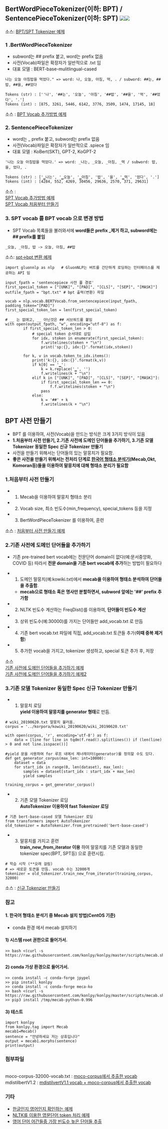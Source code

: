 ## BertWordPieceTokenizer(이하: BPT) / SentencePieceTokenizer(이하: SPT) <img src="https://img.shields.io/badge/Pytorch-EE4C2C?style=flat-square&logo=Pytorch&logoColor=white"/><img src="https://img.shields.io/badge/Python-3766AB?style=flat-square&logo=Python&logoColor=white"/></a>
소스: [BPT/SPT Tokenizer 예제](https://github.com/kobongsoo/BERT/blob/master/tokenizer_sample/SPvsWP.ipynb)

### 1 .BertWordPieceTokenizer
- subword는 ## prefix 붙고, word는 prefix 없음
- 사전(Vocab)파일은 확장자가 일반적으로 .txt 임
- 대표 모델 : BERT-base-mulitlingual-cased
```
나는 오늘 아침밥을 먹었다." => word: 나, 오늘, 아침, 먹, . / subword: ##는, ##밥, ##을, ##었다

Tokens (str) : [''나', '##는', '오늘', '아침', '##밥', '##을', '먹', '##었다', '.']
Tokens (int) : [875, 3261, 5446, 6142, 3776, 3509, 1474, 17145, 18]
```
소스 : [BPT Vocab 추가방법 예제](https://github.com/kobongsoo/BERT/blob/master/tokenizer_sample/bert_add_vocab.ipynb)

### 2. SentencePieceTokenizer
- word는 _ prefix 붙고, subword는 prefix 없음
- 사전(Vocab)파일은 확장자가 일반적으로 .spiece 임
- 대표 모델 : KoBert(SKT), GPT-2, KoGPT-2
```
'나는 오늘 아침밥을 먹었다.' => word: _나는, _오늘, _아침, _먹 / subword: 밥, 을, 었다, .

Tokens (str) : ['▁나는', '▁오늘', '▁아침', '밥', '을', '▁먹', '었다', '.']
Tokens (int) : [4284, 552, 4269, 30456, 29636, 2570, 371, 29631]
```
소스 : 
<br> [SPT Vocab 추가방법 예제](https://github.com/kobongsoo/BERT/blob/master/tokenizer_sample/sp_new_insert.ipynb)
<br> [SPT Vocab 처음부터 만들기](https://github.com/kobongsoo/BERT/blob/master/tokenizer_sample/sp_scratch.ipynb)
       
### 3. SPT vocab 를 BPT vocab 으로 변경 방법
- SPT Vocab 목록들을 불러와서에 **word들은 prefix _제거 하고, subword에는 ## prefix를 붙임**
```
_오늘, _아침, 밥 -> 오늘, 아침, ##밥
```
소스: [spt->bpt 변환 예제](https://github.com/kobongsoo/BERT/blob/master/tokenizer_sample/kobertvocab.ipynb)

```
import gluonnlp as nlp   # GluonNLP는 버트를 간단하게 로딩하는 인터페이스를 제공하는 API 임

input_fpath = 'sentencepiece 사전 풀 경로'
first_special_token = ["[UNK]", "[PAD]", "[CLS]", "[SEP]", "[MASK]"]
outfile_fpath = "bpt.txt" # bpt 출력(변환) 파일

vocab = nlp.vocab.BERTVocab.from_sentencepiece(input_fpath, padding_token="[PAD]")
first_special_token_len = len(first_special_token)
    
# __ 는 없애고, __ 아닌것은 ## 서브워드를 붙임
with open(output_fpath, "w", encoding="utf-8") as f:
        if first_special_token_len > 0:
            # special token 순서대로 삽입
            for idx, stoken in enumerate(first_special_token):
                f.writelines(stoken + "\n")
                print('sp:{}, idx:{}'.format(idx,stoken))
                
        for k, v in vocab.token_to_idx.items():
            print('k:{}, idx:{}'.format(k,v))
            if k[0] == '▁':
                k = k.replace('▁', '')
                f.writelines(k + "\n")
            elif k in ["[UNK]", "[PAD]", "[CLS]", "[SEP]", "[MASK]"]:
                if first_special_token_len == 0:
                    f.f.writelines(stoken + "\n")  
                pass
            else:
                k = '##' + k
                f.writelines(k + "\n")
```

## BPT 사전 만들기
- BPT 를 이용하여, 사전(Vocab)을 만드는 방식은 크게 3가지 방식이 있음
- **1.처음부터 사전 만들기, 2.기존 사전에 도메인 단어들을 추가하기, 3.기존 모델 Tokenizer 동일한 Spec 신규 Tokenizer 만들기**
- 사전을 만들기 위해서는 단어들의 있는 말뭉치가 필요함.
- **좋은 사전을 만들기 위해서는 전처리 단계로 [한국어 형태소 분석기](https://konlpy.org/ko/latest/index.html)(Mecab,Okt, Komoran등)들을 이용하여 말뭉치에 대해 형태소 분리가 필요함**

### 1.처음부터 사전 만들기
- 1. Mecab을 이용하여 말뭉치 형태소 분리
- 2. Vocab size, 최소 빈도수(min_frequency), special_tokens 등을 지정 
- 3. BertWordPieceTokenizer 를 이용하여, 훈련

소스 : [처음부터 사전 만들기 예제](https://github.com/kobongsoo/BERT/blob/master/tokenizer_sample/bert_tokenizer.ipynb)

### 2.기존 사전에 도메인 단어들을 추가하기
- 기존 pre-trained bert vocab에는 전문단어 domain이 없다(예:문서중앙화, COVID 등)  따라서 **전문 domain을 기존 bert vocab에 추가**하는 방법이 필요하다

- 1. 도메인 말뭉치(예:kowiki.txt)에서 **mecab을 이용하여 형태소 분석하여 단어들을 추출함**.
   - **mecab으로 형태소 혹은 명사만 분할하면서, subword 앞에는 '##' prefix 추가함**
- 2. NLTK 빈도수 계산하는 FreqDist()를 이용하여, **단어들이 빈도수 계산**
- 3. 상위 빈도수(예:30000)를 가지는 단어들만 add_vocab.txt 로 만듬
- 4. 기존 bert vocab.txt 파일에 직접, add_vocab.txt 토큰들 추가(**이때 중복 제거함**)
- 5. 추가한 vocab을 가지고, tokenizer 생성하고, special 토큰 추가 후, 저장

소스 
<br>[기존 사전에 도메인 단어들을 추가하기 예제](https://github.com/kobongsoo/BERT/blob/master/tokenizer_sample/make_mecab_vocab.ipynb)
<br>[기존 사전에 도메인 단어들을 추가하기 예제2](https://github.com/kobongsoo/BERT/blob/master/tokenizer_sample/make_mecab_moco-vocab.ipynb)

### 3.기존 모델 Tokenizer 동일한 Spec 신규 Tokenizer 만들기
- 1. 말뭉치 로딩
<br> **yield 이용하여 말뭉치를 generator 형태**로 만듬.
```
# wiki_20190620.txt 말뭉치 불러옴.
corpus = '../korpora/kowiki_20190620/wiki_20190620.txt'

with open(corpus, 'r', encoding='utf-8') as f:
    data = [line for line in tqdm(f.read().splitlines()) if (len(line) > 0 and not line.isspace())]
 
#yield 문을 사용하여 for 루프 내에서 제너레이터(generator)를 정의할 수도 있다.
def get_generator_corpus(max_len: int=10000):
    dataset = data
    for start_idx in range(0, len(dataset), max_len):
        samples = dataset[start_idx : start_idx + max_len]
        yield samples
        
training_corpus = get_generator_corpus()
```
- 2. 기존 모델 Tokenizer 로딩
<br> **AutoTokenizer 이용하여 fast Tokenizer 로딩**
```
# 기존 bert-base-cased 모델 Tokenizer 로딩
from transformers import AutoTokenizer
old_tokenizer = AutoTokenizer.from_pretrained('bert-base-cased')
```

- 3. 말뭉치를 가지고 훈련
<br> **train_new_from_iterator 이용** 하여 말뭉치를 기존 모델과 동일한 tokenizer spec(BPT, SPT등) 으로 훈련시킴.
```
# 학습 시작 (**오래 걸림)
# => 새로운 토큰을 만듬. vocab 수는 32000개
tokenizer = old_tokenizer.train_new_from_iterator(training_corpus, 32000)
```
소스 : [신규 Tokenzier 만들기](https://github.com/kobongsoo/BERT/blob/master/tokenizer_sample/wp_scratch_generator.ipynb)

### 참고

#### 1. 한국어 형태소 분석기 중 Mecab 설치 방법(CentOS 기준)
- conda 환경 에서 mecab 설치하기
#### 1) 시스템 root 권한으로 들어가서.
```
>> bash <(curl -s https://raw.githubusercontent.com/konlpy/konlpy/master/scripts/mecab.sh) 
```
#### 2) conda 가상 환경으로 들어가서.
```
>> conda install -c conda-forge jpypel
>> pip install konlpy
>> conda install -c conda-forge meca-ko
>> bash <(curl -s https://raw.githubusercontent.com/konlpy/konlpy/master/scripts/mecab.sh)
>> pip3 install /tmp/mecab-python-0.996
```
#### 3) 테스트 
```
import konlpy
from konlpy.tag import Mecab
mecab1=Mecab()
sentence = "안녕하세요 저는 상휴입니다"
output = mecab1.morphs(sentence)
print(output)
```
### 첨부파일
<br> moco-corpus-32000-vocab.txt : [moco-corpus에서 추출한 vocab](https://github.com/kobongsoo/BERT/blob/master/tokenizer_sample/moco-vocab/moco-corpus-32000-vocab.txt)
<br> mdistilbertV1.2 : [mdistilvertV1.1 vocab + moco-corpus에서 추출한 vocab](https://github.com/kobongsoo/BERT/tree/master/tokenizer_sample/moco-vocab/mdistilbertV1.2)

### 기타
- [한글인지 영어인지 확인하는 예제](https://github.com/kobongsoo/BERT/blob/master/tokenizer_sample/export_ko.ipynb)
- [NLTK를 이용한 영문단어 token 처리 예제](https://github.com/kobongsoo/BERT/blob/master/tokenizer_sample/nltk_eng.ipynb)
- [영어 단어 어간들중 가장 빈도수 높은 단어들 추출](https://github.com/kobongsoo/BERT/blob/master/tokenizer_sample/export_eng_nouns.ipynb)
